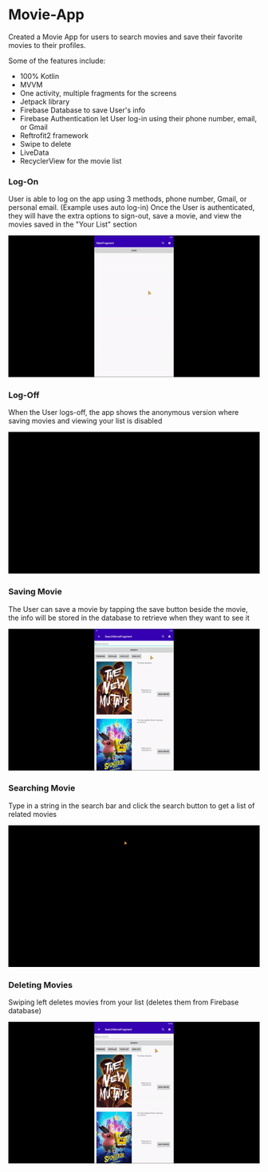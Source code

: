 # Movie-App

Created a Movie App for users to search movies and save their favorite movies to their profiles.

Some of the features include:

* 100% Kotlin
* MVVM
* One activity, multiple fragments for the screens
* Jetpack library
* Firebase Database to save User's info
* Firebase Authentication let User log-in using their phone number, email, or Gmail
* Reftrofit2 framework
* Swipe to delete
* LiveData
* RecyclerView for the movie list

### Log-On
User is able to log on the app using 3 methods, phone number, Gmail, or personal email. (Example uses auto log-in)
Once the User is authenticated, they will have the extra options to sign-out, save a movie, and view the movies saved in the "Your List" section

![](https://github.com/EFOC/Movie-App/blob/master/app/libs/gifs/log_on1.gif)

### Log-Off
When the User logs-off, the app shows the anonymous version where saving movies and viewing your list is disabled

![](https://github.com/EFOC/Movie-App/blob/master/app/libs/gifs/sign_off.gif)

### Saving Movie
The User can save a movie by tapping the save button beside the movie, the info will be stored in the database to retrieve when they want to see it

![](https://github.com/EFOC/Movie-App/blob/master/app/libs/gifs/saving_movie1.gif)

### Searching Movie
Type in a string in the search bar and click the search button to get a list of related movies

![](https://github.com/EFOC/Movie-App/blob/master/app/libs/gifs/searching_movie.gif)

### Deleting Movies
Swiping left deletes movies from your list (deletes them from Firebase database)

![](https://github.com/EFOC/Movie-App/blob/master/app/libs/gifs/deleting_movie.gif)
